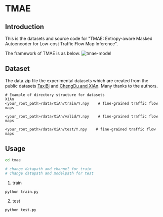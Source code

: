 # TMAE

## Introduction

This is the datasets and source code for "TMAE: Entropy-aware Masked Autoencoder for Low-cost Traffic Flow Map Inference".

The framework of TMAE is as below:
![tmae-model](https://github.com/user-attachments/assets/d5316372-fbe0-46c0-831a-6fa5a25b064b)

## Dataset

The data.zip file the experimental datasets which are created from the public datasets [TaxiBj](https://github.com/yoshall/UrbanFM/tree/master/data) and [ChengDu and XiAn](https://github.com/luimoli/RATFM/tree/master/data). Many thanks to the authors.

```
# Example of directory structure for datasets
XiAn
<your_root_path>/data/XiAn/train/Y.npy    # fine-grained traffic flow maps

<your_root_path>/data/XiAn/valid/Y.npy    # fine-grained traffic flow maps

<your_root_path>/data/XiAn/test/Y.npy    # fine-grained traffic flow maps

```

## Usage

```bash
cd tmae

# change datapath and channel for train
# change datapath and modelpath for test
```

1. train

```
python train.py
```

2. test

```
python test.py
```
